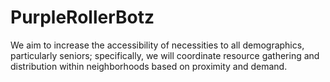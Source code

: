 # PurpleRollerBotz

We aim to increase the accessibility of necessities to all demographics, particularly seniors; specifically, we will coordinate resource gathering and distribution within neighborhoods based on proximity and demand.
